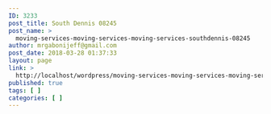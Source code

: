 ```yaml
---
ID: 3233
post_title: South Dennis 08245
post_name: >
  moving-services-moving-services-moving-services-southdennis-08245
author: mrgabonijeff@gmail.com
post_date: 2018-03-28 01:37:33
layout: page
link: >
  http://localhost/wordpress/moving-services-moving-services-moving-services-southdennis-08245/
published: true
tags: [ ]
categories: [ ]
---
```

